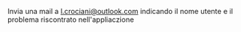 Invia una mail a l.crociani@outlook.com indicando il nome utente e il problema riscontrato nell'appliaczione
